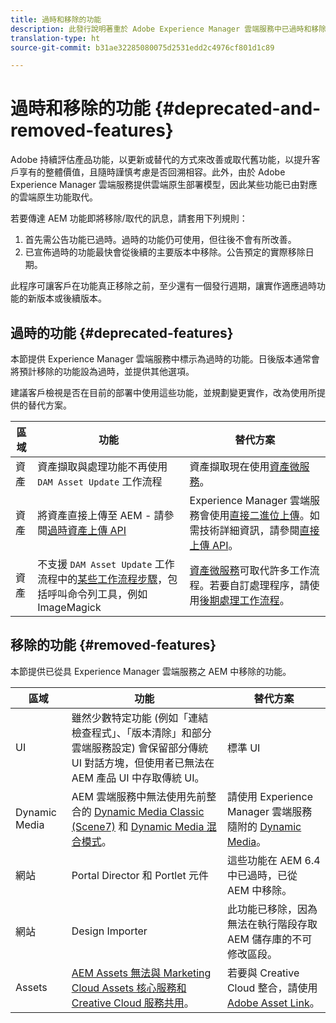 ```yaml
---
title: 過時和移除的功能
description: 此發行說明著重於 Adobe Experience Manager 雲端服務中已過時和移除的功能。
translation-type: ht
source-git-commit: b31ae32285080075d2531edd2c4976cf801d1c89

---
```



# 過時和移除的功能 {#deprecated-and-removed-features}

Adobe 持續評估產品功能，以更新或替代的方式來改善或取代舊功能，以提升客戶享有的整體價值，且隨時謹慎考慮是否回溯相容。此外，由於 Adobe Experience Manager 雲端服務提供雲端原生部署模型，因此某些功能已由對應的雲端原生功能取代。

若要傳達 AEM 功能即將移除/取代的訊息，請套用下列規則：

1. 首先需公告功能已過時。過時的功能仍可使用，但往後不會有所改善。
1. 已宣佈過時的功能最快會從後續的主要版本中移除。公告預定的實際移除日期。

此程序可讓客戶在功能真正移除之前，至少還有一個發行週期，讓實作適應過時功能的新版本或後續版本。

## 過時的功能 {#deprecated-features}

本節提供 Experience Manager 雲端服務中標示為過時的功能。日後版本通常會將預計移除的功能設為過時，並提供其他選項。

建議客戶檢視是否在目前的部署中使用這些功能，並規劃變更實作，改為使用所提供的替代方案。

| 區域 | 功能 | 替代方案 |
| ------------ | ------------------ | ----------- |
| 資產 | 資產擷取與處理功能不再使用 `DAM Asset Update` 工作流程 | 資產擷取現在使用[資產微服務](/help/assets/asset-microservices-overview.md)。 |
| 資產 | 將資產直接上傳至 AEM - 請參閱[過時資產上傳 API](/help/assets/developer-reference-material-apis.md#deprecated-asset-upload-api) | Experience Manager 雲端服務會使用[直接二進位上傳](/help/assets/add-assets.md)。如需技術詳細資訊，請參閱[直接上傳 API](/help/assets/developer-reference-material-apis.md#overview-binary-upload)。 |
| 資產 | 不支援 `DAM Asset Update` 工作流程中的[某些工作流程步驟](/help/assets/developer-reference-material-apis.md#post-processing-workflows-steps)，包括呼叫命令列工具，例如 ImageMagick | [資產微服務](/help/assets/asset-microservices-overview.md)可取代許多工作流程。若要自訂處理程序，請使用[後期處理工作流程](/help/assets/asset-microservices-configure-and-use.md#post-processing-workflows)。 |

## 移除的功能 {#removed-features}

本節提供已從具 Experience Manager 雲端服務之 AEM 中移除的功能。

| 區域 | 功能 | 替代方案 |
| ------------ | ------------------ | ----------- |
| UI | 雖然少數特定功能 (例如「連結檢查程式」、「版本清除」和部分雲端服務設定) 會保留部分傳統 UI 對話方塊，但使用者已無法在 AEM 產品 UI 中存取傳統 UI。 | 標準 UI |
| Dynamic Media | AEM 雲端服務中無法使用先前整合的 [Dynamic Media Classic (Scene7)](https://helpx.adobe.com/tw/experience-manager/6-5/sites/administering/using/scene7.html) 和 [Dynamic Media 混合模式](https://helpx.adobe.com/tw/experience-manager/6-5/assets/using/config-dynamic.html)。 | 請使用 Experience Manager 雲端服務隨附的 [Dynamic Media](/help/assets/dynamic-media/dynamic-media.md)。 |
| 網站 | Portal Director 和 Portlet 元件 | 這些功能在 AEM 6.4 中已過時，已從 AEM 中移除。 |
| 網站 | Design Importer | 此功能已移除，因為無法在執行階段存取 AEM 儲存庫的不可修改區段。 |
| Assets | [AEM Assets 無法與 Marketing Cloud Assets 核心服務和 Creative Cloud 服務共用](https://docs.adobe.com/content/help/en/experience-manager-65/administering/integration/configure-assets-cc-integration.html)。 | 若要與 Creative Cloud 整合，請使用 [Adobe Asset Link](https://helpx.adobe.com/tw/enterprise/using/adobe-asset-link.html)。 |
